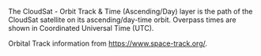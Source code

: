 The CloudSat - Orbit Track & Time (Ascending/Day) layer is the path of the CloudSat satellite on its ascending/day-time orbit. Overpass times are shown in Coordinated Universal Time (UTC).

Orbital Track information from <https://www.space-track.org/>.
